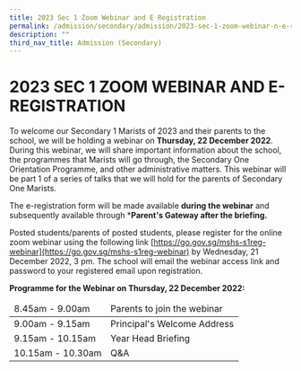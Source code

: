 ```yaml
---
title: 2023 Sec 1 Zoom Webinar and E Registration
permalink: /admission/secondary/admission/2023-sec-1-zoom-webinar-n-e-registration/
description: ""
third_nav_title: Admission (Secondary)
---
```

# 2023 SEC 1 ZOOM WEBINAR AND E-REGISTRATION


To welcome our Secondary 1 Marists of 2023 and their parents to the school, we will be holding a webinar on **Thursday, 22 December 2022**. During this webinar, we will share important information about the school, the programmes that Marists will go through, the Secondary One Orientation Programme, and other administrative matters. This webinar will be part 1 of a series of talks that we will hold for the parents of Secondary One Marists.&nbsp;

The e-registration form will be made available **during the webinar** and subsequently available through ***Parent's Gateway after the briefing.**

  

Posted students/parents of posted students, please register for the online zoom webinar using the following link [https://go.gov.sg/mshs-s1reg-webinar](https://go.gov.sg/mshs-s1reg-webinar) by Wednesday, 21 December 2022, 3 pm. The school will email the webinar access link and password to your registered email upon registration.

  

**Programme for the Webinar on Thursday, 22 December 2022:**

<table>
<thead>
  <tr>
    <td>8.45am - 9.00am</td>
    <td>Parents to join the webinar</td>
  </tr>
</thead>
<tbody>
  <tr>
    <td>9.00am - 9.15am</td>
    <td>Principal's Welcome Address</td>
  </tr>
  <tr>
    <td> 9.15am - 10.15am</td>
    <td>Year Head Briefing </td>
  </tr>
  <tr>
    <td>10.15am - 10.30am</td>
    <td>Q&amp;A</td>
  </tr>
</tbody>
</table>